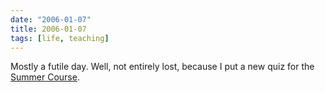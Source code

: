 ```yaml
---
date: "2006-01-07"
title: 2006-01-07
tags: [life, teaching]
---
```

Mostly a futile day. Well, not entirely lost, because I put a new
quiz for the
[Summer Course](http://www.ime.usp.br/~rbrito/verao/).


